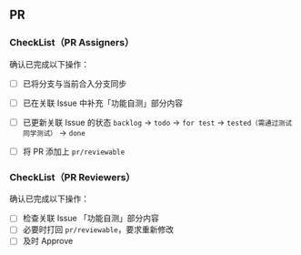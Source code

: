 ## PR

### CheckList（PR Assigners）

确认已完成以下操作：

- [ ] 已将分支与当前合入分支同步
- [ ] 已在关联 Issue 中补充「功能自测」部分内容
- [ ] 已更新关联 Issue 的状态 `backlog` -> `todo` -> `for test` -> `tested（需通过测试同学测试）` -> `done`
- [ ] 将 PR 添加上 `pr/reviewable`


### CheckList（PR Reviewers）

确认已完成以下操作：

- [ ] 检查关联 Issue 「功能自测」部分内容
- [ ] 必要时打回 `pr/reviewable`，要求重新修改
- [ ] 及时 Approve
